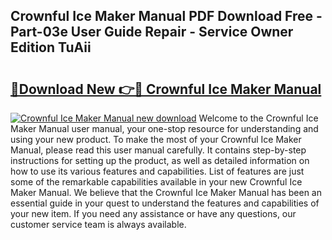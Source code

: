 ## Crownful Ice Maker Manual PDF Download Free - Part-03e User Guide Repair - Service Owner Edition TuAii

# <h2><a href="http://bc25464.oget.top/?id=Crownful+Ice+Maker+Manual">🔗Download New 👉🔴 Crownful Ice Maker Manual</a></h2>

[![Crownful Ice Maker Manual new download](https://i.imgur.com/5g1atiW.png)](http://bc25464.oget.top/?id=Crownful+Ice+Maker+Manual)
Welcome to the Crownful Ice Maker Manual user manual, your one-stop resource for understanding and using your new product. To make the most of your Crownful Ice Maker Manual, please read this user manual carefully. It contains step-by-step instructions for setting up the product, as well as detailed information on how to use its various features and capabilities. List of features are just some of the remarkable capabilities available in your new Crownful Ice Maker Manual. We believe that the Crownful Ice Maker Manual has been an essential guide in your quest to understand the features and capabilities of your new item. If you need any assistance or have any questions, our customer service team is always available.
